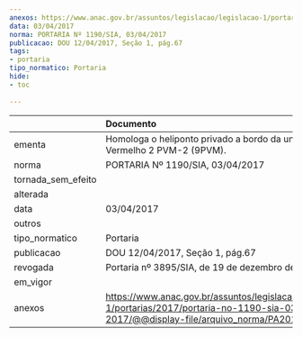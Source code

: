 ```yaml
---
anexos: https://www.anac.gov.br/assuntos/legislacao/legislacao-1/portarias/2017/portaria-no-1190-sia-03-04-2017/@@display-file/arquivo_norma/PA2017-1190.pdf
data: 03/04/2017
norma: PORTARIA Nº 1190/SIA, 03/04/2017
publicacao: DOU 12/04/2017, Seção 1, pág.67
tags:
- portaria
tipo_normatico: Portaria
hide: 
- toc 
 
---
```


|                    | Documento                                                                                                                                            |
|:-------------------|:-----------------------------------------------------------------------------------------------------------------------------------------------------|
| ementa             | Homologa o heliponto privado a bordo da unidade Vermelho 2 PVM-2 (9PVM).                                                                             |
| norma              | PORTARIA Nº 1190/SIA, 03/04/2017                                                                                                                     |
| tornada_sem_efeito |                                                                                                                                                      |
| alterada           |                                                                                                                                                      |
| data               | 03/04/2017                                                                                                                                           |
| outros             |                                                                                                                                                      |
| tipo_normatico     | Portaria                                                                                                                                             |
| publicacao         | DOU 12/04/2017, Seção 1, pág.67                                                                                                                      |
| revogada           | Portaria nº 3895/SIA, de 19 de dezembro de 2019.                                                                                                     |
| em_vigor           |                                                                                                                                                      |
| anexos             | https://www.anac.gov.br/assuntos/legislacao/legislacao-1/portarias/2017/portaria-no-1190-sia-03-04-2017/@@display-file/arquivo_norma/PA2017-1190.pdf |